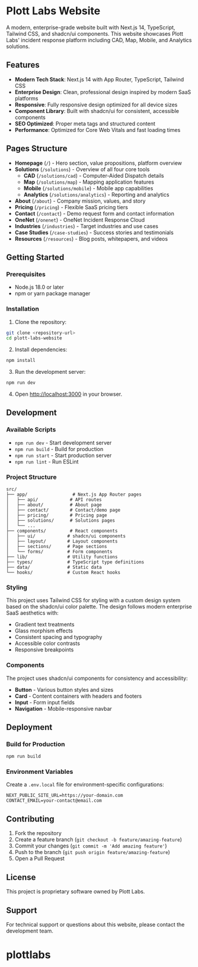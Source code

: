 # Plott Labs Website

A modern, enterprise-grade website built with Next.js 14, TypeScript, Tailwind CSS, and shadcn/ui components. This website showcases Plott Labs' incident response platform including CAD, Map, Mobile, and Analytics solutions.

## Features

- **Modern Tech Stack**: Next.js 14 with App Router, TypeScript, Tailwind CSS
- **Enterprise Design**: Clean, professional design inspired by modern SaaS platforms
- **Responsive**: Fully responsive design optimized for all device sizes
- **Component Library**: Built with shadcn/ui for consistent, accessible components
- **SEO Optimized**: Proper meta tags and structured content
- **Performance**: Optimized for Core Web Vitals and fast loading times

## Pages Structure

- **Homepage** (`/`) - Hero section, value propositions, platform overview
- **Solutions** (`/solutions`) - Overview of all four core tools
  - **CAD** (`/solutions/cad`) - Computer-Aided Dispatch details
  - **Map** (`/solutions/map`) - Mapping application features
  - **Mobile** (`/solutions/mobile`) - Mobile app capabilities
  - **Analytics** (`/solutions/analytics`) - Reporting and analytics
- **About** (`/about`) - Company mission, values, and story
- **Pricing** (`/pricing`) - Flexible SaaS pricing tiers
- **Contact** (`/contact`) - Demo request form and contact information
- **OneNet** (`/onenet`) - OneNet Incident Response Cloud
- **Industries** (`/industries`) - Target industries and use cases
- **Case Studies** (`/case-studies`) - Success stories and testimonials
- **Resources** (`/resources`) - Blog posts, whitepapers, and videos

## Getting Started

### Prerequisites

- Node.js 18.0 or later
- npm or yarn package manager

### Installation

1. Clone the repository:
```bash
git clone <repository-url>
cd plott-labs-website
```

2. Install dependencies:
```bash
npm install
```

3. Run the development server:
```bash
npm run dev
```

4. Open [http://localhost:3000](http://localhost:3000) in your browser.

## Development

### Available Scripts

- `npm run dev` - Start development server
- `npm run build` - Build for production
- `npm run start` - Start production server
- `npm run lint` - Run ESLint

### Project Structure

```
src/
├── app/                 # Next.js App Router pages
│   ├── api/            # API routes
│   ├── about/          # About page
│   ├── contact/        # Contact/demo page
│   ├── pricing/        # Pricing page
│   ├── solutions/      # Solutions pages
│   └── ...
├── components/         # React components
│   ├── ui/            # shadcn/ui components
│   ├── layout/        # Layout components
│   ├── sections/      # Page sections
│   └── forms/         # Form components
├── lib/               # Utility functions
├── types/             # TypeScript type definitions
├── data/              # Static data
└── hooks/             # Custom React hooks
```

### Styling

This project uses Tailwind CSS for styling with a custom design system based on the shadcn/ui color palette. The design follows modern enterprise SaaS aesthetics with:

- Gradient text treatments
- Glass morphism effects
- Consistent spacing and typography
- Accessible color contrasts
- Responsive breakpoints

### Components

The project uses shadcn/ui components for consistency and accessibility:

- **Button** - Various button styles and sizes
- **Card** - Content containers with headers and footers
- **Input** - Form input fields
- **Navigation** - Mobile-responsive navbar

## Deployment

### Build for Production

```bash
npm run build
```

### Environment Variables

Create a `.env.local` file for environment-specific configurations:

```
NEXT_PUBLIC_SITE_URL=https://your-domain.com
CONTACT_EMAIL=your-contact@email.com
```

## Contributing

1. Fork the repository
2. Create a feature branch (`git checkout -b feature/amazing-feature`)
3. Commit your changes (`git commit -m 'Add amazing feature'`)
4. Push to the branch (`git push origin feature/amazing-feature`)
5. Open a Pull Request

## License

This project is proprietary software owned by Plott Labs.

## Support

For technical support or questions about this website, please contact the development team.
# plottlabs
